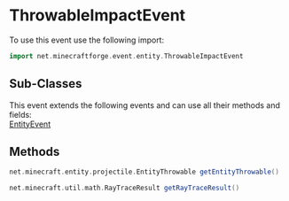 # ThrowableImpactEvent

To use this event use the following import:
```groovy
import net.minecraftforge.event.entity.ThrowableImpactEvent
```

## Sub-Classes
This event extends the following events and can use all their methods and fields: <br>
[EntityEvent](entity_event.md)

## Methods
```groovy
net.minecraft.entity.projectile.EntityThrowable getEntityThrowable()
```

```groovy
net.minecraft.util.math.RayTraceResult getRayTraceResult()
```

